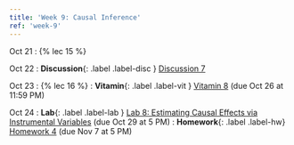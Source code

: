 ```yaml
---
title: 'Week 9: Causal Inference'
ref: 'week-9'
---
```


Oct 21
: {% lec 15 %}

Oct 22
: **Discussion**{: .label .label-disc } [Discussion 7](https://drive.google.com/file/d/1NlR1D3zpABxO-2xxGh2CIKEQQicHTqMh/view?usp=sharing)

Oct 23
: {% lec 16 %}
: **Vitamin**{: .label .label-vit } [Vitamin 8](https://www.gradescope.com/courses/1104495) (due Oct 26 at 11:59 PM)

Oct 24
: **Lab**{: .label .label-lab } [Lab 8: Estimating Causal Effects via Instrumental Variables](https://data102.datahub.berkeley.edu/) (due Oct 29 at 5 PM)
: **Homework**{: .label .label-hw} [Homework 4](https://data102.datahub.berkeley.edu/) (due Nov 7 at 5 PM)
